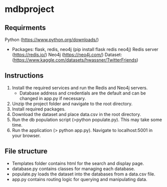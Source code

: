 # mdbproject

## Requirments
Python (https://www.python.org/downloads/)
  - Packages: flask, redis, neo4j (pip install flask redis neo4j)
Redis server (https://redis.io/)
Neo4j (https://neo4j.com/)
Dataset: (https://www.kaggle.com/datasets/hwassner/TwitterFriends)

## Instructions
1. Install the required services and run the Redis and Neo4j servers.
   - Database address and credentials are the default and can be changed in app.py if necessary. 
3. Unzip the project folder and navigate to the root directory.
4. Install required packages.
5. Download the dataset and place data.csv in the root directory.
6. Run the db population script (>python populate.py). This may take some time.
7. Run the application (> python app.py). Navigate to localhost:5001 in your browser.

## File structure
  - Templates folder contains html for the search and display page.
  - database.py contains classes for managing each database.
  - populate.py loads the dataset into the databases from a data.csv file.
  - app.py contains routing logic for querying and manipulating data.
